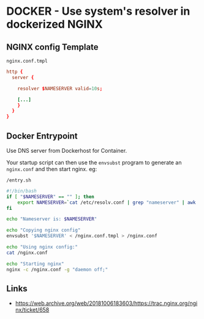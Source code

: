 # DOCKER - Use system's resolver in dockerized NGINX
## NGINX config Template
`nginx.conf.tmpl`
```conf
http {
  server {

    resolver $NAMESERVER valid=10s;

    [...]
    }
  }
}
```


## Docker Entrypoint
Use DNS server from Dockerhost for Container.

Your startup script can then use the `envsubst` program to generate an `nginx.conf` and then start nginx. eg:

`/entry.sh`
```bash
#!/bin/bash
if [ "$NAMESERVER" == "" ]; then
	export NAMESERVER=`cat /etc/resolv.conf | grep "nameserver" | awk '{print $2}' | tr '\n' ' '`
fi

echo "Nameserver is: $NAMESERVER"

echo "Copying nginx config"
envsubst '$NAMESERVER' < /nginx.conf.tmpl > /nginx.conf

echo "Using nginx config:"
cat /nginx.conf

echo "Starting nginx"
nginx -c /nginx.conf -g "daemon off;"
```



## Links

* https://web.archive.org/web/20181006183603/https://trac.nginx.org/nginx/ticket/658

